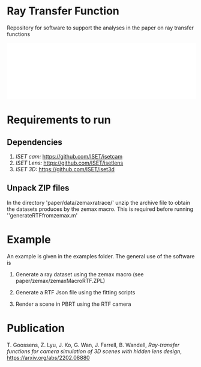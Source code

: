 # Ray Transfer Function


Repository for software to support the analyses in the paper on ray transfer functions
<div>
<embed src="./paper/fig/drawings/rtf-function.pdf" alt="JSON Structure" width="100%" >
</div>



# Requirements to run

## Dependencies
1) *ISET cam:* https://github.com/ISET/isetcam
2) *ISET Lens:*  https://github.com/ISET/isetlens
3) *ISET 3D:*  https://github.com/ISET/iset3d

## Unpack ZIP files 
In the directory 'paper/data/zemaxratrace/' unzip the archive file to obtain the datasets produces by the zemax macro.
This is required before running ''generateRTFfromzemax.m'

# Example
An example is given in the examples folder.
The general use of the software is
1. Generate a ray dataset using the zemax macro (see paper/zemax/zemaxMacroRTF.ZPL)

2. Generate a RTF Json file using the fitting scripts 

3. Render a scene in PBRT using the RTF camera 

# Publication
T. Goossens, Z. Lyu, J. Ko, G. Wan, J. Farrell, B. Wandell, *Ray-transfer functions for camera simulation of 3D scenes with hidden lens design*, https://arxiv.org/abs/2202.08880
